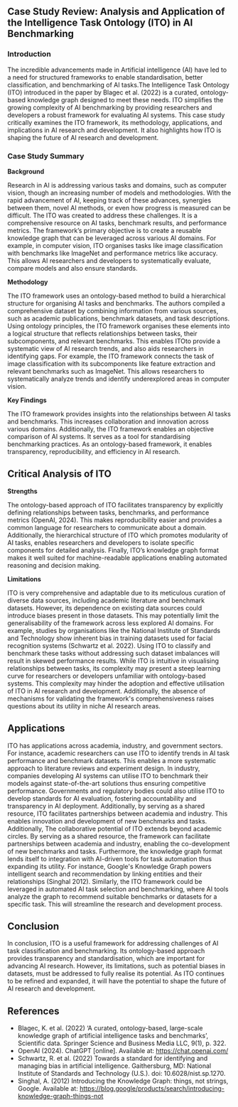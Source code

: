## Case Study Review: Analysis and Application of the Intelligence Task Ontology (ITO) in AI Benchmarking




### **Introduction**

The incredible advancements made in Artificial intelligence (AI) have led to a need for structured frameworks to enable standardisation, better classification, and benchmarking of AI tasks.The Intelligence Task Ontology (ITO) introduced in the paper by Blagec et al. (2022) is a curated, ontology-based knowledge graph designed to meet these needs. ITO simplifies the growing complexity of AI  benchmarking by providing researchers and developers a robust framework for evaluating AI systems. This case study critically examines the ITO framework, its methodology, applications, and implications in AI research and development. It also highlights how ITO is shaping the future of AI research and development.

### **Case Study Summary**

**Background**

Research in AI is addressing various tasks and domains, such as computer vision, though an increasing number of models and methodologies. With the rapid advancement of AI, keeping track of these advances, synergies between them, novel AI methods, or even how progress is measured can be difficult. The ITO was created to address these challenges. It is a comprehensive resource on AI tasks, benchmark results, and performance metrics. The framework’s primary objective is to create a reusable knowledge graph that can be leveraged across various AI domains. For example, in computer vision, ITO organises tasks like image classification with benchmarks like ImageNet and performance metrics like accuracy. This allows AI researchers and developers to systematically evaluate, compare models and also ensure standards.

**Methodology**

The ITO framework uses an ontology-based method to build a hierarchical structure for organising AI tasks and benchmarks. The authors compiled a comprehensive dataset by combining information from various sources, such as academic publications, benchmark datasets, and task descriptions. Using ontology principles, the ITO framework organises these elements into a logical structure that reflects relationships between tasks, their subcomponents, and relevant benchmarks. This enables ITOto provide a systematic view of AI research trends, and also aids researchers in identifying gaps. 
For example, the ITO framework connects the task of image classification with its subcomponents like feature extraction and relevant benchmarks such as ImageNet. This allows researchers to systematically analyze trends and identify underexplored areas in computer vision.

**Key Findings**

The ITO framework provides insights into the relationships between AI tasks and benchmarks. This increases collaboration and innovation across various domains. Additionally, the ITO framework enables an objective comparison of AI systems. It serves as a tool for standardising benchmarking practices. As an ontology-based framework, it enables transparency, reproducibility, and efficiency in AI research.

## **Critical Analysis of ITO**

**Strengths**

The ontology-based approach of ITO facilitates transparency by explicitly defining relationships between tasks, benchmarks, and performance metrics (OpenAI, 2024). This makes reproducibility easier and provides a common language for researchers to communicate about a domain. Additionally, the hierarchical structure of ITO which promotes modularity of AI tasks, enables researchers and developers to isolate specific components for detailed analysis. Finally, ITO’s knowledge graph format makes it well suited for machine-readable applications enabling automated reasoning and decision making.

**Limitations**

ITO is very comprehensive and adaptable due to its meticulous curation of diverse data sources, including academic literature and benchmark datasets. However, its dependence on existing data sources could introduce biases present in those datasets. This may potentially limit the generalisability of the framework across less explored AI domains. For example, studies by organisations like the National Institute of Standards and Technology show inherent bias in training datasets used for facial recognition systems (Schwartz et al. 2022). Using ITO to classify and benchmark these tasks without addressing such dataset imbalances will result in skewed performance results.
While ITO is intuitive in visualising relationships between tasks, its complexity may present a steep learning curve for researchers or developers unfamiliar with ontology-based systems. This complexity may hinder the adoption and effective utilisation of ITO in AI research and development. Additionally, the absence of mechanisms for validating the framework's comprehensiveness raises questions about its utility in niche AI research areas.

## **Applications**

ITO has applications across academia, industry, and government sectors. For instance, academic researchers can use ITO to identify trends in AI task performance and benchmark datasets. This enables a more systematic approach to literature reviews and experiment design. In industry, companies developing AI systems can utilise ITO to benchmark their models against state-of-the-art solutions thus ensuring competitive performance. Governments and regulatory bodies could also utilise ITO to develop standards for AI evaluation, fostering accountability and transparency in AI deployment.
Additionally, by serving as a shared resource, ITO facilitates partnerships between academia and industry. This enables innovation and development of new benchmarks and tasks. Additionally,  The collaborative potential of ITO extends beyond academic circles. By serving as a shared resource, the framework can facilitate partnerships between academia and industry, enabling the co-development of new benchmarks and tasks. 
Furthermore, the knowledge graph format lends itself to integration with AI-driven tools for task automation thus expanding its utility. For instance, Google's Knowledge Graph powers intelligent search and recommendation by linking entities and their relationships (Singhal 2012). Similarly, the ITO framework could be leveraged in automated AI task selection and benchmarking, where AI tools analyze the graph to recommend suitable benchmarks or datasets for a specific task. This will streamline the research and development process.

## **Conclusion**

In conclusion, ITO is a useful framework for addressing challenges of AI task classification and benchmarking. Its ontology-based approach provides transparency and standardisation, which are important for advancing AI research. However, its limitations, such as potential biases in datasets, must be addressed to fully realise its potential. As ITO continues to be refined and expanded, it will have the potential to shape the future of AI research and development.

## **References**
- Blagec, K. et al. (2022) ‘A curated, ontology-based, large-scale knowledge graph of artificial intelligence tasks and benchmarks’, Scientific data. Springer Science and Business Media LLC, 9(1), p. 322.
- OpenAI (2024). ChatGPT [online]. Available at: https://chat.openai.com/ 
- Schwartz, R. et al. (2022) Towards a standard for identifying and managing bias in artificial intelligence. Gaithersburg, MD: National Institute of Standards and Technology (U.S.). doi: 10.6028/nist.sp.1270.
- Singhal, A. (2012) Introducing the Knowledge Graph: things, not strings, Google. Available at: https://blog.google/products/search/introducing-knowledge-graph-things-not



